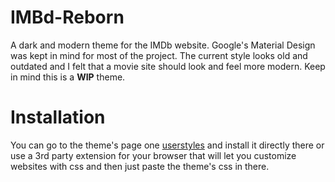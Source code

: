 # IMBd-Reborn

A dark and modern theme for the IMDb website. Google's Material Design was kept in mind for most of the project. The current style looks old and outdated and I felt that a movie site should look and feel more modern. Keep in mind this is a <b>WIP</b> theme.

# Installation

You can go to the theme's page one <a href="https://userstyles.org/styles/163692/imdb-reborn">userstyles</a> and install it directly there or use a 3rd party extension for your browser that will let you customize websites with css and then just paste the theme's css in there.
